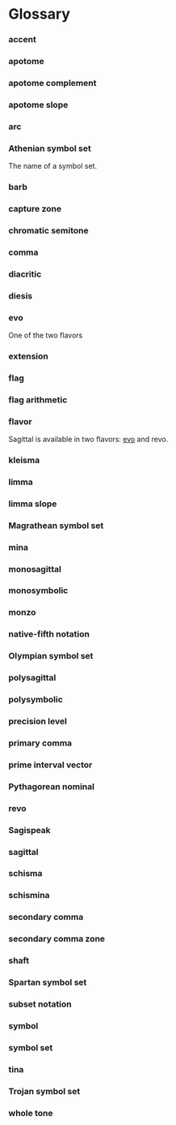# Glossary

### accent

### apotome

### apotome complement

### apotome slope

### arc

### Athenian symbol set

The name of a symbol set. 

### barb

### capture zone

### chromatic semitone

### comma

### diacritic

### diesis

### evo

One of the two flavors

### extension

### flag

### flag arithmetic

### flavor

Sagittal is available in two flavors: [evo](glossary.md#evo) and revo.

### kleisma

### limma

### limma slope

### Magrathean symbol set

### mina

### monosagittal

### monosymbolic

### monzo

### native-fifth notation

### Olympian symbol set

### polysagittal

### polysymbolic

### precision level

### primary comma

### prime interval vector

### Pythagorean nominal

### revo

### Sagispeak

### sagittal

### schisma

### schismina

### secondary comma

### secondary comma zone

### shaft

### Spartan symbol set

### subset notation

### symbol

### symbol set

### tina

### Trojan symbol set

### whole tone





